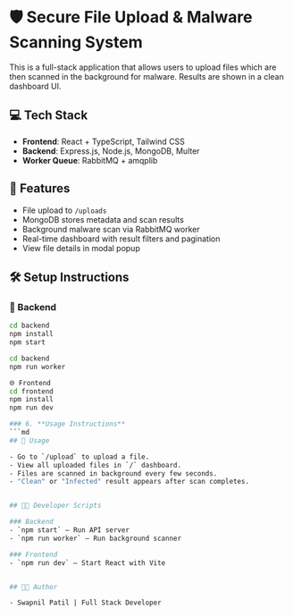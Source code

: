 # 🛡️ Secure File Upload & Malware Scanning System


This is a full-stack application that allows users to upload files which are then scanned in the background for malware. Results are shown in a clean dashboard UI.

## 💻 Tech Stack

- **Frontend**: React + TypeScript, Tailwind CSS
- **Backend**: Express.js, Node.js, MongoDB, Multer
- **Worker Queue**: RabbitMQ + amqplib

## 🚀 Features

- File upload to `/uploads`
- MongoDB stores metadata and scan results
- Background malware scan via RabbitMQ worker
- Real-time dashboard with result filters and pagination
- View file details in modal popup

## 🛠️ Setup Instructions

### 🔧 Backend
```bash
cd backend
npm install
npm start

cd backend
npm run worker

🌐 Frontend
cd frontend
npm install
npm run dev

### 6. **Usage Instructions**
```md
## 📌 Usage

- Go to `/upload` to upload a file.
- View all uploaded files in `/` dashboard.
- Files are scanned in background every few seconds.
- "Clean" or "Infected" result appears after scan completes.


## 🧑‍💻 Developer Scripts

### Backend
- `npm start` – Run API server
- `npm run worker` – Run background scanner

### Frontend
- `npm run dev` – Start React with Vite


## 👨‍💻 Author

- Swapnil Patil | Full Stack Developer


